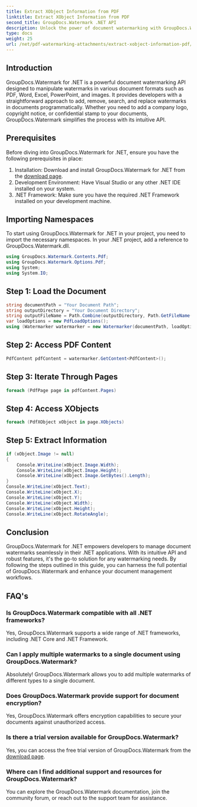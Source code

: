 ```yaml
---
title: Extract XObject Information from PDF
linktitle: Extract XObject Information from PDF
second_title: GroupDocs.Watermark .NET API
description: Unlock the power of document watermarking with GroupDocs.Watermark for .NET. Seamlessly manage watermarks in PDFs, Word documents, and images.
type: docs
weight: 25
url: /net/pdf-watermarking-attachments/extract-xobject-information-pdf/
---
```

## Introduction
GroupDocs.Watermark for .NET is a powerful document watermarking API designed to manipulate watermarks in various document formats such as PDF, Word, Excel, PowerPoint, and images. It provides developers with a straightforward approach to add, remove, search, and replace watermarks in documents programmatically. Whether you need to add a company logo, copyright notice, or confidential stamp to your documents, GroupDocs.Watermark simplifies the process with its intuitive API.
## Prerequisites
Before diving into GroupDocs.Watermark for .NET, ensure you have the following prerequisites in place:
1. Installation: Download and install GroupDocs.Watermark for .NET from the [download page](https://releases.groupdocs.com/Watermark/net/).
2. Development Environment: Have Visual Studio or any other .NET IDE installed on your system.
3. .NET Framework: Make sure you have the required .NET Framework installed on your development machine.

## Importing Namespaces
To start using GroupDocs.Watermark for .NET in your project, you need to import the necessary namespaces.
In your .NET project, add a reference to GroupDocs.Watermark.dll.
```csharp
using GroupDocs.Watermark.Contents.Pdf;
using GroupDocs.Watermark.Options.Pdf;
using System;
using System.IO;
```
## Step 1: Load the Document
```csharp
string documentPath = "Your Document Path";
string outputDirectory = "Your Document Directory";
string outputFileName = Path.Combine(outputDirectory, Path.GetFileName(documentPath));
var loadOptions = new PdfLoadOptions();
using (Watermarker watermarker = new Watermarker(documentPath, loadOptions))
```
## Step 2: Access PDF Content
```csharp
PdfContent pdfContent = watermarker.GetContent<PdfContent>();
```
## Step 3: Iterate Through Pages
```csharp
foreach (PdfPage page in pdfContent.Pages)
```
## Step 4: Access XObjects
```csharp
foreach (PdfXObject xObject in page.XObjects)
```
## Step 5: Extract Information
```csharp
if (xObject.Image != null)
{
    Console.WriteLine(xObject.Image.Width);
    Console.WriteLine(xObject.Image.Height);
    Console.WriteLine(xObject.Image.GetBytes().Length);
}
Console.WriteLine(xObject.Text);
Console.WriteLine(xObject.X);
Console.WriteLine(xObject.Y);
Console.WriteLine(xObject.Width);
Console.WriteLine(xObject.Height);
Console.WriteLine(xObject.RotateAngle);
```

## Conclusion
GroupDocs.Watermark for .NET empowers developers to manage document watermarks seamlessly in their .NET applications. With its intuitive API and robust features, it's the go-to solution for any watermarking needs. By following the steps outlined in this guide, you can harness the full potential of GroupDocs.Watermark and enhance your document management workflows.
## FAQ's
### Is GroupDocs.Watermark compatible with all .NET frameworks?
Yes, GroupDocs.Watermark supports a wide range of .NET frameworks, including .NET Core and .NET Framework.
### Can I apply multiple watermarks to a single document using GroupDocs.Watermark?
Absolutely! GroupDocs.Watermark allows you to add multiple watermarks of different types to a single document.
### Does GroupDocs.Watermark provide support for document encryption?
Yes, GroupDocs.Watermark offers encryption capabilities to secure your documents against unauthorized access.
### Is there a trial version available for GroupDocs.Watermark?
Yes, you can access the free trial version of GroupDocs.Watermark from the [download page](https://releases.groupdocs.com/).
### Where can I find additional support and resources for GroupDocs.Watermark?
You can explore the GroupDocs.Watermark documentation, join the community forum, or reach out to the support team for assistance.
